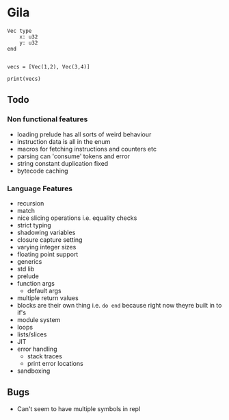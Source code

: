 # Gila
```
Vec type
    x: u32
    y: u32
end


vecs = [Vec(1,2), Vec(3,4)]

print(vecs)
```


## Todo

### Non functional features
- loading prelude has all sorts of weird behaviour
- instruction data is all in the enum
- macros for fetching instructions and counters etc
- parsing can 'consume' tokens and error
- string constant duplication fixed
- bytecode caching

### Language Features
- recursion
- match
- nice slicing operations i.e. equality checks
- strict typing
- shadowing variables
- closure capture setting
- varying integer sizes
- floating point support
- generics
- std lib
- prelude
- function args
    - default args
- multiple return values
- blocks are their own thing i.e. `do end` because right now theyre built in to if's
- module system
- loops
- lists/slices
- JIT
- error handling
    - stack traces
    - print error locations
- sandboxing

## Bugs
- Can't seem to have multiple symbols in repl